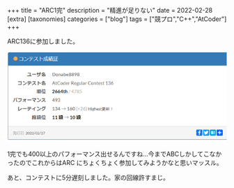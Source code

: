 +++
title = "ARC1完"
description = "精進が足りない"
date = 2022-02-28
[extra]
[taxonomies]
categories = ["blog"]
tags = ["競プロ","C++","AtCoder"]
+++

ARC136に参加しました。

![ARC](arc20220228.png)

1完でも400以上のパフォーマンス出せるんですね...今までABCしかしてこなかったのでこれからはARC
にちょくちょく参加してみようかなと思いマッスル。

あと、コンテストに5分遅刻しました。家の回線許すまじ。


